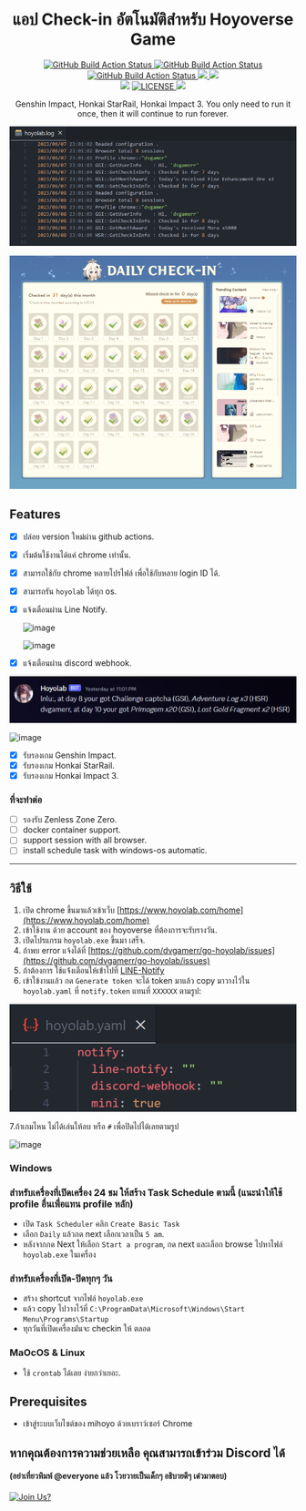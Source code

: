 <div align="center">
  <h1>แอป Check-in อัตโนมัติสำหรับ Hoyoverse Game</h1>
  <p>
    <a href="https://github.com/dvgamerr/go-hoyolab/actions/workflows/build.yml">
      <img src="https://img.shields.io/github/actions/workflow/status/dvgamerr/go-hoyolab/build.yml?label=Build&amp;style=flat-square" alt="GitHub Build Action Status">
    </a>
    <a href="https://github.com/dvgamerr/go-hoyolab/actions/workflows/codeql.yml">
      <img src="https://img.shields.io/github/actions/workflow/status/dvgamerr/go-hoyolab/codeql.yml?label=CodeQL&amp;style=flat-square" alt="GitHub Build Action Status">
    </a>
    <a href="https://github.com/dvgamerr/go-hoyolab/actions/workflows/review.yml">
      <img src="https://img.shields.io/github/actions/workflow/status/dvgamerr/go-hoyolab/review.yml?label=Dependency&amp;style=flat-square" alt="GitHub Build Action Status">
    </a>
    <a href="https://goreportcard.com/report/dvgamerr/go-hoyolab">
      <img src="https://goreportcard.com/badge/dvgamerr/go-hoyolab?style=flat-square">
    </a>
    <img src="https://img.shields.io/tokei/lines/github/dvgamerr/go-kooky?style=flat-square">
    <br>
    <img src="https://img.shields.io/badge/PRs-welcome-brightgreen.svg?style=flat-square">
    <a href="LICENSE.md">
      <img src="https://img.shields.io/github/license/dvgamerr/go-hoyolab?style=flat-square" alt="LICENSE">
    </a>
    <a href="https://github.com/dvgamerr/go-hoyolab/releases/latest">
      <img src="https://img.shields.io/github/release-date/dvgamerr/go-hoyolab?style=flat-square">
    </a>
  </p>
  <p>Genshin Impact, Honkai StarRail, Honkai Impact 3. You only need to run it once, then it will continue to run forever.</p>
</div>



![example.png](./docs/example-logs.png)

![checkin.png](./docs/checkin.png)

## Features
- [x] ปล่อย version ใหม่ผ่าน github actions.
- [x] เริ่มต้นใช้งานได้แค่ chrome เท่านั้น.
- [x] สามารถใช้กับ chrome หลายโปรไฟล์ เพื่อใช้กับหลาย login ID ได้.
- [X] สามารถรัน `hoyolab` ได้ทุก os.
- [x] แจ้งเตือนผ่าน Line Notify.

  ![image](https://github.com/dvgamerr/go-hoyolab/assets/10203425/0cbdb857-f866-4813-8420-03c2ce73688e)

  ![image](https://github.com/dvgamerr/go-hoyolab/assets/10203425/133f8fcd-d301-471f-92a7-6e88874ff851)

- [x] แจ้งเตือนผ่าน discord webhook.

![checkin.png](./docs/example-notify.png)


  ![image](https://github.com/dvgamerr/go-hoyolab/assets/10203425/1c75dc54-e787-4831-94a0-047f1aef7e1a)
  
- [x] รับรองเกม Genshin Impact.
- [x] รับรองเกม Honkai StarRail.
- [x] รับรองเกม Honkai Impact 3.

### ที่จะทำต่อ
- [ ] รองรับ Zenless Zone Zero.
- [ ] docker container support.
- [ ] support session with all browser.
- [ ] install schedule task with windows-os automatic.

---

## วิธีใช้
1. เปิด chrome ขึ้นมาแล้วเข้าเว็บ [https://www.hoyolab.com/home](https://www.hoyolab.com/home)
2. เข้าใช้งาน ด้วย account ของ hoyoverse ที่ต้องการจะรับรางวัน.
3. เปิดโปรแกรม `hoyolab.exe` ขึ้นมา เสร็จ.
4. ถ้าพบ error แจ้งได้ที่  [https://github.com/dvgamerr/go-hoyolab/issues](https://github.com/dvgamerr/go-hoyolab/issues)
5. ถ้าต้องการ ใช้แจ่้งเตือนให้เข้่าไปที่ [LINE-Notify](https://notify-bot.line.me/my/)
6. เข้าใข้งานแล้ว กด `Generate token` จะได้ token มาแล้ว copy มาวางไว้ใน `hoyolab.yaml` ที่ `notify.token` แทนที่ `XXXXXX` ตามรูป:
 
 ![image](./docs/example-token.png)
  
7.ถ้าเกมไหน ไม่ได้เล่นให้ลบ หรือ `#` เพื่อปิดไปได้เลยตามรูป

  ![image](https://github.com/dvgamerr/go-hoyolab/assets/10203425/7ab44d88-31cf-4919-ab5a-e7c4da5beedf)



### Windows
### สำหรับเครื่องที่เปิดเครื่อง 24 ชม ให้สร้าง Task Schedule ตามนี้ (แนะนำให้ใช้ profile อื่นเพื่อแทน profile หลัก)
- เปิด `Task Scheduler` คลิก `Create Basic Task`
- เลือก `Daily` แล้วกด next เลือกเวลาเป็น `5 am`.
- หลังจากกด Next ให้เลือก `Start a program`, กด next และเลือก browse ไปหาไฟล์ `hoyolab.exe` ในเครื่อง

### สำหรับเครื่องที่เปิด-ปิดทุกๆ วัน
- สร้าง shortcut จากไฟล์ `hoyolab.exe`
- แล้ว copy ไปวางไว้ที่ `C:\ProgramData\Microsoft\Windows\Start Menu\Programs\Startup`
- ทุกวันที่เปิดเครื่องมันจะ checkin ให้ ตลอด 

### MaOcOS & Linux
- ใช้ `crontab` ได้เลย ง่ายกว่าเยอะ.

## Prerequisites
- เข้าสู่ระบบเว็บไซต์ของ mihoyo ด้วยเบราว์เซอร์ Chrome

## หากคุณต้องการความช่วยเหลือ คุณสามารถเข้าร่วม Discord ได้
#### (อย่าเที่ยวพิมพ์ @everyone แล้ว โวยวายเป็นเด็กๆ อธิบายดีๆ เด๋วมาตอบ)

[![Join Us?](https://discordapp.com/api/guilds/475720106471849996/widget.png?style=banner2)](https://discord.gg/QDccF497Mw)

